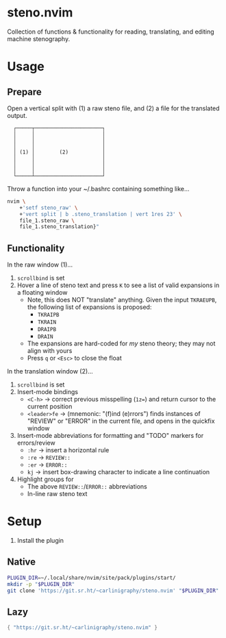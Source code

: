 # steno.nvim
Collection of functions & functionality for reading, translating, and editing machine stenography.

# Usage
## Prepare
Open a vertical split with (1) a raw steno file, and (2) a file for the translated output.
```
  ┌─────┬──────────────────────┐  
  │     │                      │  
  │     │                      │  
  │     │                      │  
  │ (1) │        (2)           │  
  │     │                      │  
  │     │                      │  
  │     │                      │  
  └─────┴──────────────────────┘  
```

Throw a function into your ~/.bashrc containing something like...
```bash
nvim \
    +'setf steno_raw' \
    +'vert split | b .steno_translation | vert 1res 23' \
    file_1.steno_raw \
    file_1.steno_translation}"
```

## Functionality
In the raw window (1)...
1. `scrollbind` is set
2. Hover a line of steno text and press `K` to see a list of valid expansions in a floating window
    - Note, this does NOT "translate" anything.
      Given the input `TKRAEUPB`, the following list of expansions is proposed:
      - `TKRAIPB`
      - `TKRAIN`
      - `DRAIPB`
      - `DRAIN`
    - The expansions are hard-coded for _my_ steno theory; they may not align with yours
    - Press `q` or `<Esc>` to close the float

In the translation window (2)...
1. `scrollbind` is set
2. Insert-mode bindings
    - `<C-h>` -> correct previous misspelling (`1z=`) and return cursor to the current position
    - `<leader>fe` -> (mnemonic: "(f)ind (e)rrors") finds instances of "REVIEW" or "ERROR" in the current file,
      and opens in the quickfix window
3. Insert-mode abbreviations for formatting and "TODO" markers for errors/review
    - `:hr` -> insert a horizontal rule
    - `:re` -> `REVIEW::`
    - `:er` -> `ERROR::`
    - `kj` -> insert box-drawing character to indicate a line continuation
4. Highlight groups for
    - The above `REVIEW::`/`ERROR::` abbreviations
    - In-line raw steno text

# Setup
1. Install the plugin

## Native
```bash
PLUGIN_DIR=~/.local/share/nvim/site/pack/plugins/start/
mkdir -p "$PLUGIN_DIR"
git clone 'https://git.sr.ht/~carlinigraphy/steno.nvim' "$PLUGIN_DIR"
```

## Lazy
```lua
{ "https://git.sr.ht/~carlinigraphy/steno.nvim" }
```
